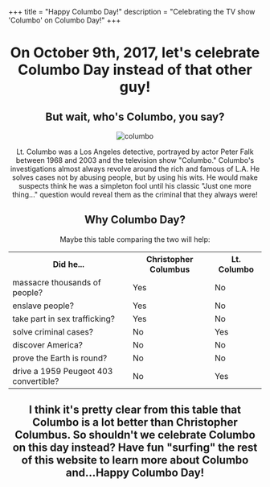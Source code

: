 +++
title = "Happy Columbo Day!"
description = "Celebrating the TV show 'Columbo' on Columbo Day!"
+++

<center>
<h1>On October 9th, 2017, let's celebrate Columbo Day instead of that other guy!</h1>

<h2>But wait, who's Columbo, you say?</h2>

![columbo](img/columbo.jpg)

Lt. Columbo was a Los Angeles detective, portrayed by actor Peter Falk between 1968 and 2003 and the television show "Columbo." Columbo's investigations almost always revolve around the rich and famous of L.A. He solves cases not by abusing people, but by using his wits. He would make suspects think he was a simpleton fool until his classic "Just one more thing..." question would reveal them as the criminal that they always were!

<h2>Why Columbo Day?</h2>

Maybe this table comparing the two will help:

<table>
  <tr>
    <th>Did he...</th>
    <th>Christopher Columbus</th>
    <th>Lt. Columbo</th>
  </tr>
  <tr>
    <td>massacre thousands of people?</td>
    <td>Yes</td>
    <td>No</td>
  </tr>
  <tr>
    <td>enslave people?</td>
    <td>Yes</td>
    <td>No</td>
  </tr>
  <tr>
    <td>take part in sex trafficking?</td>
    <td>Yes</td>
    <td>No</td>
  </tr>
  <tr>
    <td>solve criminal cases?</td>
    <td>No</td>
    <td>Yes</td>
  </tr>  
  <tr>
    <td>discover America?</td>
    <td>No</td>
    <td>No</td>
  </tr>
  <tr>
    <td>prove the Earth is round?</td>
    <td>No</td>
    <td>No</td>
  </tr>
  <tr>
    <td>drive a 1959 Peugeot 403 convertible?</td>
    <td>No</td>
    <td>Yes</td>
  </tr>
</table>

<h2>I think it's pretty clear from this table that Columbo is a lot better than Christopher Columbus. So shouldn't we celebrate Columbo on this day instead? Have fun "surfing" the rest of this website to learn more about Columbo and...Happy Columbo Day!</h2>

</center>
